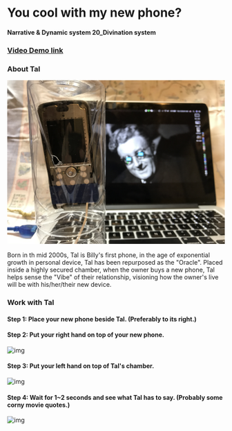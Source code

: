 # You cool with my new phone?
#### Narrative & Dynamic system 20_Divination system


### [Video Demo link](https://vimeo.com/405502725)

### About Tal

![img](img/lul.JPG)

Born in th mid 2000s, Tal is Billy's first phone, in the age of exponential growth in personal device, Tal has been repurposed as the "Oracle". Placed inside a highly secured chamber, when the owner buys a new phone, Tal helps sense the "Vibe" of their relationship, visioning how the owner's live will be with his/her/their new device.

### Work with Tal

#### __Step 1:__ Place your new phone beside Tal. (Preferably to its right.)

#### __Step 2:__ Put your right hand on top of your new phone.
![img](img/phone.gif)

#### __Step 3:__ Put your left hand on top of Tal's chamber.
![img](img/nuke.gif)

#### __Step 4:__ Wait for 1~2 seconds and see what Tal has to say. (Probably some corny movie quotes.)
![img](img/screen.gif)
